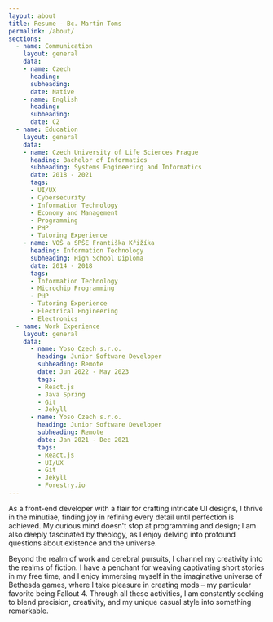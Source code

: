 ```yaml
---
layout: about
title: Resume - Bc. Martin Toms
permalink: /about/
sections:
  - name: Communication
    layout: general
    data:
    - name: Czech
      heading: 
      subheading: 
      date: Native
    - name: English
      heading: 
      subheading: 
      date: C2
  - name: Education
    layout: general
    data:
    - name: Czech University of Life Sciences Prague
      heading: Bachelor of Informatics
      subheading: Systems Engineering and Informatics
      date: 2018 - 2021
      tags:
      - UI/UX
      - Cybersecurity
      - Information Technology
      - Economy and Management
      - Programming
      - PHP
      - Tutoring Experience
    - name: VOŠ a SPŠE Františka Křižíka
      heading: Information Technology
      subheading: High School Diploma
      date: 2014 - 2018
      tags:
      - Information Technology
      - Microchip Programming
      - PHP
      - Tutoring Experience
      - Electrical Engineering
      - Electronics
  - name: Work Experience
    layout: general
    data:
      - name: Yoso Czech s.r.o.
        heading: Junior Software Developer
        subheading: Remote
        date: Jun 2022 - May 2023
        tags:
        - React.js
        - Java Spring
        - Git
        - Jekyll
      - name: Yoso Czech s.r.o.
        heading: Junior Software Developer
        subheading: Remote
        date: Jan 2021 - Dec 2021
        tags:
        - React.js
        - UI/UX
        - Git
        - Jekyll
        - Forestry.io
---
```

As a front-end developer with a flair for crafting intricate UI designs, I thrive in the minutiae, finding joy in 
refining every detail until perfection is achieved. My curious mind doesn't stop at programming and design; I am also 
deeply fascinated by theology, as I enjoy delving into profound questions about existence and the universe.

Beyond the realm of work and cerebral pursuits, I channel my creativity into the realms of fiction. 
I have a penchant for weaving captivating short stories in my free time, and I enjoy immersing myself in the 
imaginative universe of Bethesda games, where I take pleasure in creating mods – my particular favorite 
being Fallout 4. Through all these activities, I am constantly seeking to blend precision, creativity, 
and my unique casual style into something remarkable.
